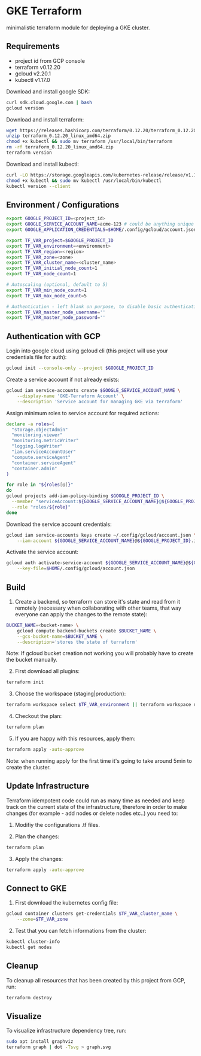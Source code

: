 # GKE Terraform

minimalistic terraform module for deploying a GKE cluster.

## Requirements

* project id from GCP console
* terraform v0.12.20
* gcloud v2.20.1
* kubectl v1.17.0

Download and install google SDK:

```sh
curl sdk.cloud.google.com | bash
gcloud version
```

Download and install terraform:

```sh
wget https://releases.hashicorp.com/terraform/0.12.20/terraform_0.12.20_linux_amd64.zip
unzip terraform_0.12.20_linux_amd64.zip
chmod +x kubectl && sudo mv terraform /usr/local/bin/terraform
rm -rf terraform_0.12.20_linux_amd64.zip
terraform version
```

Download and install kubectl:

```sh
curl -LO https://storage.googleapis.com/kubernetes-release/release/v1.17.0/bin/linux/amd64/kubectl
chmod +x kubectl && sudo mv kubectl /usr/local/bin/kubectl
kubectl version --client
```

## Environment / Configurations

```sh
export GOOGLE_PROJECT_ID=<project_id>
export GOOGLE_SERVICE_ACCOUNT_NAME=acme-123 # could be anything unique
export GOOGLE_APPLICATION_CREDENTIALS=$HOME/.config/gcloud/account.json

export TF_VAR_project=$GOOGLE_PROJECT_ID
export TF_VAR_environment=<environment>
export TF_VAR_region=<region>
export TF_VAR_zone=<zone>
export TF_VAR_cluster_name=<cluster_name>
export TF_VAR_initial_node_count=1
export TF_VAR_node_count=1

# Autoscaling (optional, default to 5)
export TF_VAR_min_node_count=1
export TF_VAR_max_node_count=5

# Authentication - left blank on purpose, to disable basic authentication
export TF_VAR_master_node_username=''
export TF_VAR_master_node_password=''
```

## Authentication with GCP

Login into google cloud using gcloud cli (this project will use your credentials file for auth): 

```sh
gcloud init --console-only --project $GOOGLE_PROJECT_ID
```

Create a service account if not already exists:

```sh
gcloud iam service-accounts create $GOOGLE_SERVICE_ACCOUNT_NAME \
    --display-name 'GKE-Terraform Account' \
    --description 'Service account for managing GKE via terraform'
```

Assign minimum roles to service account for required actions:

```sh
declare -a roles=(
  "storage.objectAdmin" 
  "monitoring.viewer" 
  "monitoring.metricWriter" 
  "logging.logWriter" 
  "iam.serviceAccountUser" 
  "compute.serviceAgent" 
  "container.serviceAgent" 
  "container.admin"
)

for role in "${roles[@]}"
do
gcloud projects add-iam-policy-binding $GOOGLE_PROJECT_ID \
  --member "serviceAccount:${GOOGLE_SERVICE_ACCOUNT_NAME}@${GOOGLE_PROJECT_ID}.iam.gserviceaccount.com" \
  --role "roles/${role}"
done
```

Download the service account credentials:

```sh
gcloud iam service-accounts keys create ~/.config/gcloud/account.json \
    --iam-account ${GOOGLE_SERVICE_ACCOUNT_NAME}@${GOOGLE_PROJECT_ID}.iam.gserviceaccount.com
```

Activate the service account:

```sh
gcloud auth activate-service-account ${GOOGLE_SERVICE_ACCOUNT_NAME}@${GOOGLE_PROJECT_ID}.iam.gserviceaccount.com \
    --key-file=$HOME/.config/gcloud/account.json
```

## Build

1. Create a backend, so terraform can store it's state and read from it remotely (necessary when collaborating with other teams, that way everyone can apply the changes to the remote state):

```sh
BUCKET_NAME=<bucket-name> \
    gcloud compute backend-buckets create $BUCKET_NAME \
    --gcs-bucket-name=$BUCKET_NAME \
    --description='stores the state of terraform'
```

Note: If gcloud bucket creation not working you will probably have to create the bucket manually.

2. First download all plugins: 

```sh
terraform init
```

3. Choose the workspace (staging|production):

```sh
terraform workspace select $TF_VAR_environment || terraform workspace new $TF_VAR_environment
```

4. Checkout the plan: 

```sh
terraform plan
```

5. If you are happy with this resources, apply them: 

```sh
terraform apply -auto-approve
```

Note: when running apply for the first time it's going to take around 5min to create the cluster.

## Update Infrastructure

Terraform idempotent code could run as many time as needed and keep track on the current state of the infrastructure,
therefore in order to make changes (for example - add nodes or delete nodes etc..) you need to:

1. Modifiy the configurations .tf files.

2. Plan the changes:

```sh
terraform plan
```

3. Apply the changes:

```sh
terraform apply -auto-approve
```

## Connect to GKE

1. First download the kubernetes config file:

```sh
gcloud container clusters get-credentials $TF_VAR_cluster_name \
    --zone=$TF_VAR_zone
```

2. Test that you can fetch informations from the cluster:

```sh
kubectl cluster-info
kubectl get nodes
```

## Cleanup

To cleanup all resources that has been created by this project from GCP, run:

```sh
terraform destroy
```

## Visualize

To visualize infrastructure dependency tree, run:

```sh
sudo apt install graphviz
terraform graph | dot -Tsvg > graph.svg
```